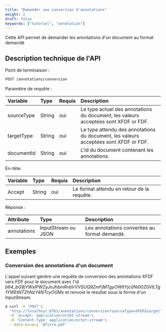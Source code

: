 ```yaml
---
title: "Demander une conversion d'annotations"
weight: 2
draft: false
keywords: ["tutoriel", "annotation"]
---
```


Cette API permet de demander les annotations d'un document au format demandé

## Description technique de l'API

Point de terminaison :
```bash
POST /annotations/conversion
```

Paramètre de requête :

| Variable             | Type   | Requis | Description                                                                          |
| :------------------- |:-------|:-------|:-------------------------------------------------------------------------------------|
| sourceType           | String | oui    | Le type actuel des annotations du document, les valeurs acceptées sont XFDF or FDF.  |
| targetType           | String | oui    | Le type attendu des annotations du document, les valeurs acceptées sont XFDF or FDF. |
| documentId           | String | oui    | L'id du document contenant les annotations.                                          |

En-tête:

| Variable             | Type     | Requis   | Description                                |
| :------------------- |:---------|:---------|:-------------------------------------------|
| Accept               | String   | oui      | Le format attendu en retour de la requête. |
 
Réponse :

| Attribute             | Type                     | Description                                   |
| :-------------------- | :----------------------- |:----------------------------------------------|
| annotations           | InputStream ou JSON      | Les annotations converties au format demandé. |

## Exemples

### Conversion des annotations d'un document

L'appel suivant génère une requête de conversion des annotations XFDF vers FDF pour le document avec l'id _b64_bG9jYWxlPWZyJnJhbmRvbVVVSUQ9ZmFjMTgyOWItYjc0Ni00ZGVlLTg1YWEtNTZhNzY4NTcyOGMx_ et renvoie le résultat sous la forme d'un InputStream.

```bash
$ curl -X 'POST'\
  'http://localhost:8761/annotations/conversion?sourceType=XFDF&targetType=FDF&documentId=b64_bG9jYWxlPWZyJnJhbmRvbVVVSUQ9ZmFjMTgyOWItYjc0Ni00ZGVlLTg1YWEtNTZhNzY4NTcyOGMx'\
  -H 'accept: application/octet-stream'\
  -H 'Content-Type: application/octet-stream'\
  --data-binary '@Titre.pdf'
```